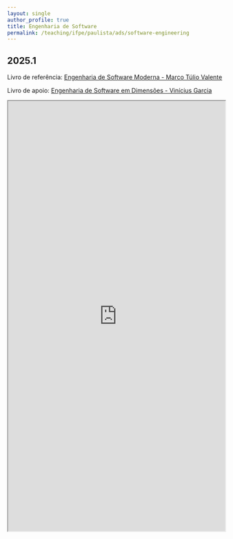 ```yaml
---
layout: single
author_profile: true
title: Engenharia de Software
permalink: /teaching/ifpe/paulista/ads/software-engineering
---
```


<!--<h1 style="color: red; background-color: yellow;">A PROVA (segunda avaliação) de Engenharia de Software ocorrerá esta quinta-feira (17/07) no horário da aula. É importante que todos cheguem no horário, às 07:15.</h1>-->

## 2025.1

Livro de referência: [Engenharia de Software Moderna - Marco Túlio Valente](https://engsoftmoderna.info/)

Livro de apoio: [Engenharia de Software em Dimensões - Vinícius Garcia](https://esdbook.hashnode.space/esd-book/apresentacao)

<iframe src="https://docs.google.com/spreadsheets/d/e/2PACX-1vRy3vHHpjEv7OjzTPot2kzedk3ixmT50RxXUenjQ5rZoMprJsvBGyKbDvD55hkRyYWdwQtJEp9FFffs/pubhtml?gid=0&single=true" style="position: relative; width: 100%;" height="1000"></iframe>
